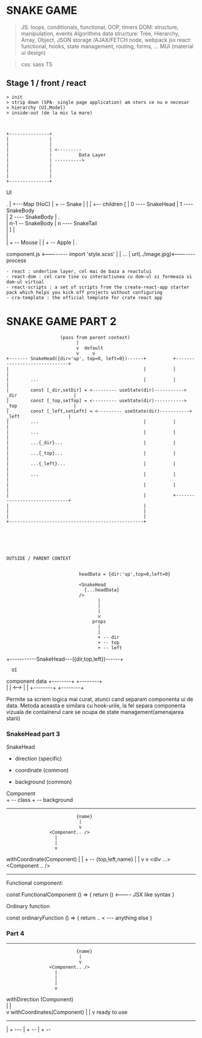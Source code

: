 # SNAKE GAME

  > JS: loops, conditionals, functional, OOP, timers
  > DOM: structure, manipulation, events
  > Algorithms 
  > data structure: Tree, Hierarchy, Array, Object, JSON
  > storage /AJAX/FETCH
  > node, webpack
  > jsx
  > react: functional, hooks, state management, routing, forms, ...
  > MUI (material ui design)

  > css: sass
  > TS

  ## Stage 1 / front / react 
    > init 
    > strip down (SPA- single page application) am sters ce nu e necesar 
    > hierarchy (UI,Model)
    > inside-out (de la mic la mare)



    +---------------+
    |               |
    |               |
    |               | <---------
    |               |          Data Layer
    |               | ---------->
    |               |
    |               |
    |               |
    +---------------+





  
  UI

  .
  |
  +---Map (HoC)
       |
       + -- Snake
       |     |
       |     +-- children [
       |                0 ---- SnakeHead
       |                1 ---- SnakeBody  
       |                2 ---- SnakeBody 
       |                .  
       |                n-1 -- SnakeBody
       |                n ---- SnakeTail         
       |             ]
       |           
       |            
       |
       + -- Mouse
       |
       |
       + -- Apple
       |
       .




  component.js <-------- import 'style.scss'
                   |
                   |           ...
                   |         url(../image.jpg)<-------
                  process





    - react : underline layer, cel mai de baza a reactului
    - react-dom : cel care tine cu interactiunea cu dom-ul si formeaza si dom-ul virtual
    - react-scripts : a set of scripts from the create-react-app starter pack which helps you kick off projects without configuring
    - cra-template : the official template for crate react app



    


# SNAKE GAME PART 2

                        (pass from parent context)
                              |
                              v  default
                              v     v
    +------- SnakeHead({dir='up', top=0, left=0})------+          +------------------------------+
    |                                                  |          |                              |
    |        ...                                       |          |                              |
    |        const [_dir,setDir] = <--------- useState(dir)-----------> _dir                     |
    |        const [_top,setTop] = <--------- useState(dir)-----------> _top                     |
    |        const [_left,setLeft] = <--------- useState(dir)-----------> _left                  |
    |        ...                                       |          |                              |
    |        ...                                       |          |                              |
    |        ...{_dir}...                              |          |                              |
    |        ...{_top}...                              |          |                              |
    |        ...{_left}...                             |          |                              |
    |        ...                                       |          |                              |
    |                                                  |          |                              |
    |                                                  |          +------------------------------+
    |                                                  |
    |                                                  |
    |                                                  |
    +--------------------------------------------------+






    OUTSIDE / PARENT CONTEXT 


                               headData = {dir:'up',top=0,left=0}

                               <SnakeHead 
                                 {...headData}
                               />
                                      |
                                      |
                                      |
                                      v
                                    props
                                      |
                                      |
                                      + -- dir
                                      + -- top
                                      + -- left

  +-----------SnakeHead---({dir,top,left})------+





      UI
  component          data
  +--------+      +--------+   
  |        | <--> |        |
  +--------+      +--------+ 
  
  Permite sa scriem logica mai curat, atunci cand separam componenta ui de data.
  Metoda aceasta e similara cu hook-urile, la fel separa componenta vizuala de containerul care se ocupa de state management(amenajarea starii)







### SnakeHead part 3

SnakeHead 

  + direction (specific)

  + coordinate (common)
  + background (common)


  Component 
        \
        + -- class
        + -- background


-----------------------------------------------

                              {name}
                               |
                               v
                    <Component.. />
                      |
                      |
                      v
   withCoordinate(Component)
                      |
                      |    + -- {top,left,name}
                      |    |
                      v    v
                    <div ...>
                      <Component .. />
                    </div>



---------------------------------------------
Functional component:

const FunctionalComponent () => {
  return () <---- JSX like syntax
}

Ordinary function

const ordinaryFunction () => {
  return .. < --- anything else 
}


### Part 4
-----------------------------------------------

                              {name}
                               |
                               v
                    <Component.. />
                      |
                      |
                      |
                      v
withDirection (Component)                      
                      |
                      |    
                      v
withCoordinates(Component)
                      |
                      |
                      v
                  ready to use




---------------------------------------------------

<Snake />
  |
  + --- <Component />
           |
           + -- <SnakeHead />
           |
           + -- <SnakeTail />
